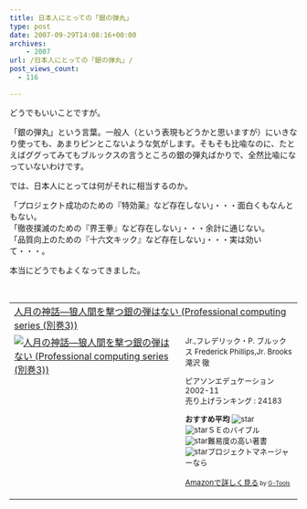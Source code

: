 ```yaml
---
title: 日本人にとっての「銀の弾丸」
type: post
date: 2007-09-29T14:08:16+00:00
archives:
    - 2007
url: /日本人にとっての「銀の弾丸」/
post_views_count:
  - 116

---
```

どうでもいいことですが。

「銀の弾丸」という言葉。一般人（という表現もどうかと思いますが）にいきなり使っても、あまりピンとこないような気がします。そもそも比喩なのに、たとえばググってみてもブルックスの言うところの銀の弾丸ばかりで、全然比喩になっていないわけです。

では、日本人にとっては何がそれに相当するのか。

「プロジェクト成功のための『特効薬』など存在しない」・・・面白くもなんともない。  
「徹夜撲滅のための『界王拳』など存在しない」・・・余計に通じない。  
「品質向上のための『十六文キック』など存在しない」・・・実は効いて・・・。

本当にどうでもよくなってきました。

&nbsp;

<table cellpadding="5" border="0">
  <tr>
    <td colspan="2">
      <a href="http://www.amazon.co.jp/exec/obidos/ASIN/4894716658/konnokiyotaka-22/ref=nosim/" target="_blank">人月の神話―狼人間を撃つ銀の弾はない (Professional computing series (別巻3))</a>
    </td>
  </tr>
  
  <tr>
    <td valign="top">
      <a href="http://www.amazon.co.jp/exec/obidos/ASIN/4894716658/konnokiyotaka-22/ref=nosim/" target="_blank"><img alt="人月の神話―狼人間を撃つ銀の弾はない (Professional computing series (別巻3))" src="https://i1.wp.com/ec1.images-amazon.com/images/I/21XFDYZ5RKL.jpg" border="0" data-recalc-dims="1" /></a>
    </td>
    <td valign="top">
      <font size="-1">Jr.,フレデリック・P. ブルックス Frederick Phillips,Jr. Brooks 滝沢 徹 </p>
      <p>
        ピアソンエデュケーション 2002-11<br />売り上げランキング : 24183
      </p>
      <p>
        <strong>おすすめ平均 </strong><img alt="star" src="https://i2.wp.com/g-images.amazon.com/images/G/01/detail/stars-3-5.gif" data-recalc-dims="1" /><br /><img alt="star" src="https://i1.wp.com/g-images.amazon.com/images/G/01/detail/stars-5-0.gif" data-recalc-dims="1" />ＳＥのバイブル<br /><img alt="star" src="https://i2.wp.com/g-images.amazon.com/images/G/01/detail/stars-2-0.gif" data-recalc-dims="1" />難易度の高い著書<br /><img alt="star" src="https://i2.wp.com/g-images.amazon.com/images/G/01/detail/stars-2-0.gif" data-recalc-dims="1" />プロジェクトマネージャーなら
      </p>
      <p>
        <a href="http://www.amazon.co.jp/exec/obidos/ASIN/4894716658/konnokiyotaka-22/ref=nosim/" target="_blank">Amazonで詳しく見る</a></font><font size="-2"> by <a href="http://www.goodpic.com/mt/aws/index.html">G-Tools</a></font></td> </tr> </tbody> </table>